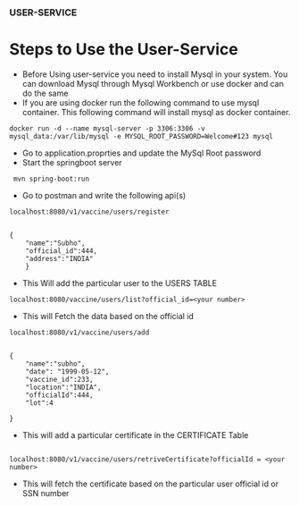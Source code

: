 ### USER-SERVICE 

# Steps to Use the User-Service 

- Before Using user-service you need to install Mysql in your system. You can download Mysql through Mysql Workbench or use docker and can do the same
- If you are using docker run the following command to use mysql container. This following command will install mysql as docker container.

```
docker run -d --name mysql-server -p 3306:3306 -v mysql_data:/var/lib/mysql -e MYSQL_ROOT_PASSWORD=Welcome#123 mysql

```

- Go to application.proprties and update the MySql Root password 
- Start the springboot server 

```
 mvn spring-boot:run

 ```


 - Go to postman and write the following api(s)

```
localhost:8080/v1/vaccine/users/register

```

```

{
    "name":"Subho",
    "official_id":444,
    "address":"INDIA"
    }

```

- This Will add the particular user to the USERS TABLE 

```
localhost:8080/vaccine/users/list?official_id=<your number>

```

- This will Fetch the data based on the official id

```
localhost:8080/v1/vaccine/users/add

```

```

{
    "name":"subho",
    "date": "1999-05-12",
    "vaccine_id":233,
    "location":"INDIA",
    "officialId":444,
    "lot":4

}

```
- This will add a particular certificate in the CERTIFICATE Table

```

localhost:8080/v1/vaccine/users/retriveCertificate?officialId = <your number>

```

- This will fetch the certificate based on the particular user official id or SSN number

